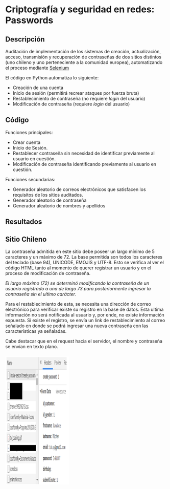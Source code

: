 # Criptografía y seguridad en redes: Passwords


## Descripción
Auditación de implementación de los sistemas de creación, actualización, acceso, transmisión y recuperación de contraseñas de dos sitios distintos (uno chileno y uno perteneciente a la comunidad europea), automatizando el proceso mediante [Selenium](https://www.selenium.dev/documentation/webdriver/)

El código en Python automatiza lo siguiente:

* Creación de una cuenta
* Inicio de sesión (permitirá recrear ataques por fuerza bruta)
* Restablecimiento de contraseña (no requiere *login* del usuario)
* Modificación de contraseña (requiere *login* del usuario)

## Código

Funciones principales:

* Crear cuenta
* Inicio de Sesión.
* Restablecer contraseña sin necesidad de identificar previamente al usuario en cuestión.
* Modificación de contraseña identificando previamente al usuario en cuestión.

Funciones secundarias:

* Generador aleatorio de correos electrónicos que satisfacen los requisitos de los sitios auditados.
* Generador aleatorio de contraseña
* Generador aleatorio de nombres y apellidos

## Resultados
## Sitio Chileno

La contraseña admitida en este sitio debe poseer un largo mínimo de 5 caracteres y un máximo de 72. La base permitida son todos los caracteres del teclado (base 94), UNICODE, EMOJIS y UTF-8. Esto se verifica al ver el código HTML tanto al momento de querer registrar un usuario y en el proceso de modificación de contraseña.

_El largo máximo (72) se determinó modificando la contraseña de un usuario registrado a una de largo 73 para posteriormente ingresar la contraseña sin el ultimo carácter._

Para el restablecimiento de esta, se necesita una dirección de correo electrónico para verificar existe su registro en la base de datos. Esta ultima información no será notificada al usuario y, por ende, no existe información expuesta. Si existe el registro, se envía un link de restablecimiento al correo señalado en donde se podrá ingresar una nueva contraseña con las características ya señaladas.

Cabe destacar que en el request hacia el servidor, el nombre y contraseña se envian en texto plano.

### 

<img src="images/iniciosesion_chile.png" width="200" height="400" />

